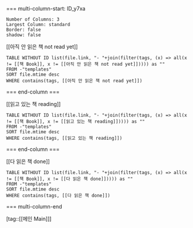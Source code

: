 === multi-column-start: ID_y7xa
```column-settings
Number of Columns: 3
Largest Column: standard
Border: false
shadow: false
```

[[아직 안 읽은 책 not read yet]]
```dataview
TABLE WITHOUT ID list(file.link, "- "+join(filter(tags, (x) => all(x != [[책 Book]], x != [[아직 안 읽은 책 not read yet]])))) as ""
FROM -"templates"
SORT file.mtime desc
WHERE contains(tags, [[아직 안 읽은 책 not read yet]])
```

=== end-column ===

[[읽고 있는 책 reading]]
```dataview
TABLE WITHOUT ID list(file.link, "- "+join(filter(tags, (x) => all(x != [[책 Book]], x != [[읽고 있는 책 reading]])))) as ""
FROM -"templates"
SORT file.mtime desc
WHERE contains(tags, [[읽고 있는 책 reading]])
```

=== end-column ===

[[다 읽은 책 done]]
```dataview
TABLE WITHOUT ID list(file.link, "- "+join(filter(tags, (x) => all(x != [[책 Book]], x != [[다 읽은 책 done]])))) as ""
FROM -"templates"
SORT file.mtime desc
WHERE contains(tags, [[다 읽은 책 done]])
```


=== multi-column-end

[tag::[[메인 Main]]]